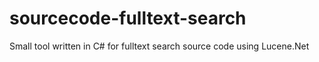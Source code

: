 # sourcecode-fulltext-search
Small tool written in C# for fulltext search source code using Lucene.Net
